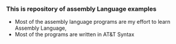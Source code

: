 ### This is repository of assembly Language examples

* Most of the assembly language programs are my effort to learn Assembly Language, 
* Most of the programs are written in AT&T Syntax
